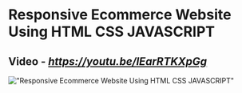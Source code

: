 # Responsive Ecommerce Website Using HTML CSS JAVASCRIPT

## Video - *https://youtu.be/lEarRTKXpGg*

!["Responsive Ecommerce Website Using HTML CSS JAVASCRIPT"](https://i9.ytimg.com/vi/lEarRTKXpGg/maxresdefault.jpg?time=1605894600000&sqp=CMiD4P0F&rs=AOn4CLBXFCzUGHsfQb_TKvoE7HW5mJLGlg "Responsive Ecommerce Website Using HTML CSS JAVASCRIPT")
